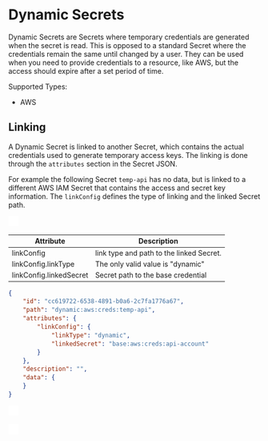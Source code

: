 ﻿[title]: # (Dynamic Secrets)
[tags]: # (DevOps Secrets Vault,DSV,)
[priority]: # (1900)

# Dynamic Secrets

Dynamic Secrets are Secrets where temporary credentials are generated when the secret is read. This is opposed to a standard Secret where the credentials remain the same until changed by a user. They can be used when you need to provide credentials to a resource, like AWS, but the access should expire after a set period of time.

Supported Types:
* AWS

## Linking

A Dynamic Secret is linked to another Secret, which contains the actual credentials used to generate temporary access keys. The linking is done through the `attributes` section in the Secret JSON.

For example the following Secret `temp-api` has no data, but is linked to a different AWS IAM Secret that contains the access and secret key information. The `linkConfig` defines the type of linking and the linked Secret path.

![](./images/spacer.png)

| Attribute                 | Description                                                                                       |
| --------------            | ------------------------------                                                                    |
| linkConfig                | link type and path to the linked Secret.                                                          |
| linkConfig.linkType       | The only valid value is "dynamic"                                                                 |
| linkConfig.linkedSecret   | Secret path to the base credential                                                                |

```json
{
    "id": "cc619722-6538-4891-b0a6-2c7fa1776a67",
    "path": "dynamic:aws:creds:temp-api",
    "attributes": {
        "linkConfig": {
            "linkType": "dynamic",
            "linkedSecret": "base:aws:creds:api-account"
        }
    },
    "description": "",
    "data": {
    }
}
```



![](./images/spacer.png)

![](./images/spacer.png)



